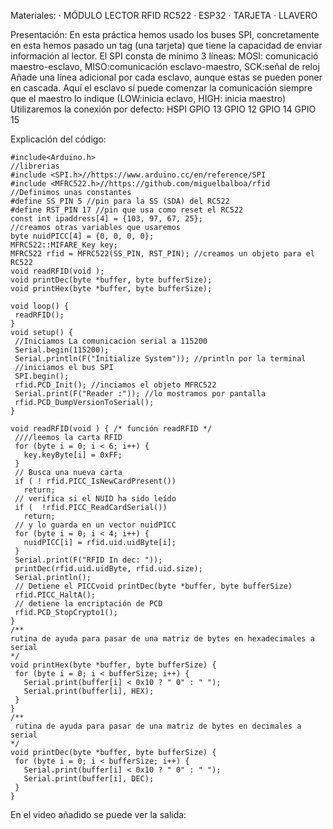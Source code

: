 Materiales:
· MÓDULO LECTOR RFID RC522
· ESP32
· TARJETA
· LLAVERO

Presentación:
En esta práctica hemos usado los buses SPI, concretamente en esta hemos pasado un tag (una tarjeta) que tiene la capacidad de enviar información al lector.
El SPI  consta de mínimo 3 líneas: MOSI: comunicació maestro-esclavo, MISO:comunicación esclavo-maestro, SCK:señal de reloj
Añade una línea adicional por cada esclavo, aunque estas se pueden poner en cascada.
Aquí el esclavo sí puede comenzar la comunicación siempre que el maestro lo indique (LOW:inicia eclavo, HIGH: inicia maestro)
Utilizaremos la conexión por defecto:
HSPI	GPIO 13	GPIO 12	GPIO 14	GPIO 15

Explicación del código:

```
#include<Arduino.h>
//librerias
#include <SPI.h>//https://www.arduino.cc/en/reference/SPI
#include <MFRC522.h>//https://github.com/miguelbalboa/rfid
//Definimos unas constantes
#define SS_PIN 5 //pin para la SS (SDA) del RC522
#define RST_PIN 17 //pin que usa como reset el RC522
const int ipaddress[4] = {103, 97, 67, 25};
//creamos otras variables que usaremos
byte nuidPICC[4] = {0, 0, 0, 0};
MFRC522::MIFARE_Key key;
MFRC522 rfid = MFRC522(SS_PIN, RST_PIN); //creamos un objeto para el RC522
void readRFID(void );
void printDec(byte *buffer, byte bufferSize);
void printHex(byte *buffer, byte bufferSize);

void loop() {
 readRFID();
}
void setup() {
 //Iniciamos La comunicacion serial a 115200
 Serial.begin(115200);
 Serial.println(F("Initialize System")); //println por la terminal
 //iniciamos el bus SPI
 SPI.begin();
 rfid.PCD_Init(); //inciamos el objeto MFRC522
 Serial.print(F("Reader :")); //lo mostramos por pantalla
 rfid.PCD_DumpVersionToSerial();
}

void readRFID(void ) { /* función readRFID */
 ////leemos la carta RFID
 for (byte i = 0; i < 6; i++) {
   key.keyByte[i] = 0xFF;
 }
 // Busca una nueva carta
 if ( ! rfid.PICC_IsNewCardPresent())
   return;
 // verifica si el NUID ha sido leído
 if (  !rfid.PICC_ReadCardSerial())
   return;
 // y lo guarda en un vector nuidPICC
 for (byte i = 0; i < 4; i++) {
   nuidPICC[i] = rfid.uid.uidByte[i];
 }
 Serial.print(F("RFID In dec: "));
 printDec(rfid.uid.uidByte, rfid.uid.size);
 Serial.println();
 // Detiene el PICCvoid printDec(byte *buffer, byte bufferSize)
 rfid.PICC_HaltA();
 // detiene la encriptación de PCD
 rfid.PCD_StopCrypto1();
}
/**
rutina de ayuda para pasar de una matriz de bytes en hexadecimales a serial
*/
void printHex(byte *buffer, byte bufferSize) {
 for (byte i = 0; i < bufferSize; i++) {
   Serial.print(buffer[i] < 0x10 ? " 0" : " ");
   Serial.print(buffer[i], HEX);
 }
}
/**
 rutina de ayuda para pasar de una matriz de bytes en decimales a serial
*/
void printDec(byte *buffer, byte bufferSize) {
 for (byte i = 0; i < bufferSize; i++) {
   Serial.print(buffer[i] < 0x10 ? " 0" : " ");
   Serial.print(buffer[i], DEC);
 }
}

```
En el video añadido se puede ver la salida:
